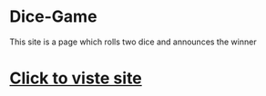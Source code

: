 # Dice-Game

This site is a page which rolls two dice and announces the winner
# <a href="https://surya-bbas.github.io/Dice-Game/"> Click to viste site </a>
